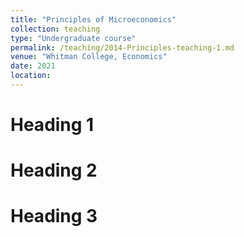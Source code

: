```yaml
---
title: "Principles of Microeconomics"
collection: teaching
type: "Undergraduate course"
permalink: /teaching/2014-Principles-teaching-1.md
venue: "Whitman College, Economics"
date: 2021
location: 
---
```


Heading 1
======

Heading 2
======

Heading 3
======
